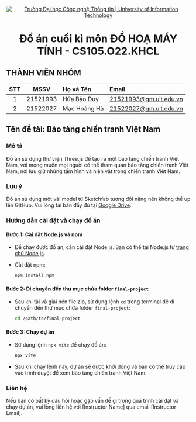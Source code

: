 <!-- Banner -->
<p align="center">
  <a href="https://www.uit.edu.vn/" title="Trường Đại học Công nghệ Thông tin" style="border: none;">
    <img src="https://i.imgur.com/WmMnSRt.png" alt="Trường Đại học Công nghệ Thông tin | University of Information Technology">
  </a>
</p>

<h1 align="center"><b> Đồ án cuối kì môn ĐỒ HOẠ MÁY TÍNH - CS105.O22.KHCL</b></h>

## THÀNH VIÊN NHÓM
| STT    | MSSV       | Họ và Tên      | Email                   |
| :----: | :-------:  | :------------- | :-----------------------|
| 1      | 21521993   | Hứa Bảo Duy    | 21521993@gm.uit.edu.vn  |
| 2      | 21522027   | Mạc Hoàng Hà   | 21522027@gm.uit.edu.vn  |


## Tên đề tài: Bảo tàng chiến tranh Việt Nam

### Mô tả

Đồ án sử dụng thư viện Three.js để tạo ra một bảo tàng chiến tranh Việt Nam, với mong muốn mọi người có thể tham quan bảo tàng chiến tranh Việt Nam, nơi lưu giữ những tấm hình và hiện vật trong chiến tranh Việt Nam.

### Lưu ý

Đồ án sử dụng một vài model từ Sketchfab tương đối nặng nên không thể up lên GitHub. Vui lòng tải bản đầy đủ tại [Google Drive](https://drive.google.com/file/d/1R5ZuWmVr-71twGZKNesnBeTn3Zvcgx6w/view?usp=sharing).

### Hướng dẫn cài đặt và chạy đồ án

#### Bước 1: Cài đặt Node.js và npm

- Để chạy được đồ án, cần cài đặt Node.js. Bạn có thể tải Node.js từ [trang chủ Node.js](https://nodejs.org/).
- Cài đặt npm:

    ```sh
    npm install npm
    ```

#### Bước 2: Di chuyển đến thư mục chứa folder `final-project`

- Sau khi tải và giải nén file zip, sử dụng lệnh `cd` trong terminal để di chuyển đến thư mục chứa folder `final-project`:

    ```sh
    cd /path/to/final-project
    ```

#### Bước 3: Chạy dự án

- Sử dụng lệnh `npx vite` để chạy đồ án:

    ```sh
    npx vite
    ```

- Sau khi chạy lệnh này, dự án sẽ được khởi động và bạn có thể truy cập vào trình duyệt để xem bảo tàng chiến tranh Việt Nam.

### Liên hệ

Nếu bạn có bất kỳ câu hỏi hoặc gặp vấn đề gì trong quá trình cài đặt và chạy dự án, vui lòng liên hệ với [Instructor Name] qua email [Instructor Email].
